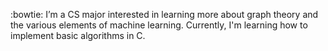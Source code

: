 :bowtie: I’m a CS major interested in learning more about graph theory and the various elements of machine learning. 
Currently, I'm learning how to implement basic algorithms in C. 


<!---
eguilva/eguilva is a ✨ special ✨ repository because its `README.md` (this file) appears on your GitHub profile.
You can click the Preview link to take a look at your changes.
--->
